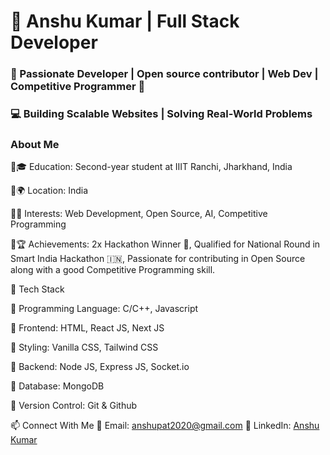 # 🚀 Anshu Kumar | Full Stack Developer
### 🌌 Passionate Developer | Open source contributor | Web Dev | Competitive Programmer 🚀
### 💻 Building Scalable Websites | Solving Real-World Problems

### About Me

🔹🎓 Education: Second-year student at IIIT Ranchi, Jharkhand, India

🔹🌍 Location: India

🔹🎯 Interests: Web Development, Open Source, AI, Competitive Programming

🔹🏆 Achievements: 2x Hackathon Winner 🏅, Qualified for National Round in Smart India Hackathon 🇮🇳, Passionate for contributing in Open Source along with a good Competitive Programming skill.

🚀 Tech Stack

🔹 Programming Language: C/C++, Javascript

🔹 Frontend: HTML, React JS, Next JS

🔹 Styling: Vanilla CSS, Tailwind CSS

🔹 Backend: Node JS, Express JS, Socket.io

🔹 Database: MongoDB

🔹 Version Control: Git & Github

📫 Connect With Me
📩 Email: [anshupat2020@gmail.com](anshupat2020@gmail.com)
💼 LinkedIn: [Anshu Kumar](https://www.linkedin.com/in/anshu-kumar-2117b827b/)

<!--
**Anshukumar123975/Anshukumar123975** is a ✨ _special_ ✨ repository because its `README.md` (this file) appears on your GitHub profile.


